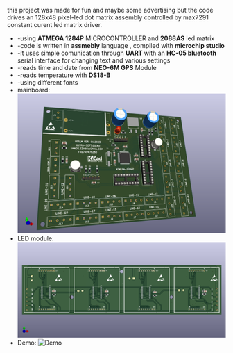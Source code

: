 this project was made for fun and maybe some advertising but the code drives an 128x48 
pixel-led dot matrix assembly controlled by max7291 constant curent led matrix driver.
*  -using **ATMEGA 1284P** MICROCONTROLLER and **2088AS** led matrix
*  -code is written in **assmebly** language , compiled with **microchip studio**
*  -it uses simple comunication through **UART** with an **HC-05 bluetooth** serial interface for changing text and various settings
*  -reads time and date from **NEO-6M GPS** Module
*  -reads temperature with **DS18-B**
*  -using different fonts
*  mainboard:
![mainboard](https://github.com/janos-raul/dot_matrix-128x48/blob/main/dot_mainb.png)
*  LED module:
![led module](https://github.com/janos-raul/dot_matrix-128x48/blob/main/DOTM_M6.png)
*  Demo:
![Demo](https://github.com/janos-raul/dot_matrix-128x48/blob/main/led%20matrix%20128x48.gif)
